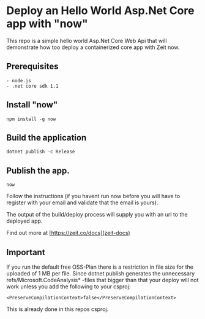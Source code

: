 # Deploy an Hello World Asp.Net Core app with "now"

This repo is a simple hello world Asp.Net Core Web Api that will demonstrate how too deploy a containerized core app with Zeit now.

## Prerequisites

    - node.js
    - .net core sdk 1.1

## Install "now"

    npm install -g now

## Build the application

    dotnet publish -c Release

## Publish the app.

    now

Follow the instructions (if you havent run now before you will have to register with your email and validate that the email is yours).

The output of the build/deploy process will supply you with an url to the deployed app.

Find out more at [https://zeit.co/docs](zeit-docs)

## Important

If you run the default free OSS-Plan there is a restriction in file size for the uploaded of 1 MB per file. Since dotnet publish generates the unnecessary refs/Microsoft.CodeAnalysis* -files that bigger than that your deploy will not work unless you add the following to your csproj:

    <PreserveCompilationContext>false</PreserveCompilationContext>

This is already done in this repos csproj.